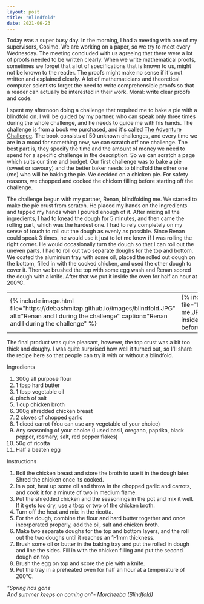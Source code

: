 ```yaml
---
layout: post
title: "Blindfold"
date: 2021-06-23
---
```


Today was a super busy day. In the morning, I had a meeting with one of my supervisors, Cosimo. We are working on a paper, so we try to meet every Wednesday. The meeting concluded with us agreeing that there were a lot of proofs needed to be written clearly. When we write mathematical proofs, sometimes we forget that a lot of specifications that is known to us, might not be known to the reader. The proofs might make no sense if it's not written and explained clearly. A lot of mathematicians and theoretical computer scientists forget the need to write comprehensible proofs so that a reader can actually be interested in their work. Moral: write clear proofs and code.

I spent my afternoon doing a challenge that required me to bake a pie with a blindfold on. I will be guided by my partner, who can speak only three times during the whole challenge, and he needs to guide me with his hands. The challenge is from a book we purchased, and it's called <a href="https://www.theadventurechallenge.com">The Adventure Challenge</a>. The book consists of 50 unknown challenges, and every time we are in a mood for something new, we can scratch off one challenge. The best part is, they specify the time and the amount of money we need to spend for a specific challenge in the description. So we can scratch a page which suits our time and budget. Our first challenge was to bake a pie (sweet or savoury) and the better baker needs to blindfold the other one (me) who will be baking the pie. We decided on a chicken pie. For safety reasons, we chopped and cooked the chicken filling before starting off the challenge. 

The challenge begun with my partner, Renan, blindfolding me. We started to make the pie crust from scratch. He placed my hands on the ingredients and tapped my hands when I poured enough of it. After mixing all the ingredients, I had to knead the dough for 5 minutes, and then came the rolling part, which was the hardest one. I had to rely completely on my sense of touch to roll out the dough as evenly as possible. Since Renan could speak 3 times, he would use it just to let me know if I was rolling the right corner. He would occasionally turn the dough so that I can roll out the uneven parts. I had to roll out two separate doughs for the top and bottom. We coated the aluminium tray with some oil, placed the rolled out dough on the bottom, filled in with the cooked chicken, and used the other dough to cover it. Then we brushed the top with some egg wash and Renan scored the dough with a knife. After that we put it inside the oven for half an hour at 200&deg;C.

<center>
<table><tr>
<td>{% 
  include image.html 
  file="https://debashmitap.github.io/images/blindfold.JPG" 
  alt="Renan and I during the challenge" 
  caption="Renan and I during the challenge" 
  %}</td>


 <td>{% 
  include image.html 
  file="https://debashmitap.github.io/images/blindfold-me.JPG" 
  alt="Me with the pie right before putting it inside the oven" 
  caption="Me with the pie right before putting it inside the oven" 
  %}</td>
</tr></table>
 </center>
  

The final product was quite pleasant, however, the top crust was a bit too thick and doughy. I was quite surprised how well it turned out, so I'll share the recipe here so that people can try it with or without a blindfold.

Ingredients

1. 300g all purpose flour
2. 1 tbsp hard butter
3. 1 tbsp vegetable oil
4. pinch of salt
5. 1 cup chicken broth
6. 300g shredded chicken breast
7. 2 cloves of chopped garlic
8. 1 diced carrot (You can use any vegetable of your choice)
9. Any seasoning of your choice (I used basil, oregano, paprika, black pepper, rosmary, salt, red pepper flakes)
10. 50g of ricotta
11. Half a beaten egg

Instructions

1. Boil the chicken breast and store the broth to use it in the dough later. Shred the chicken once its cooked.
2. In a pot, heat up some oil and throw in the chopped garlic and carrots, and cook it for a minute of two in medium flame.
3. Put the shredded chicken and the seasonings in the pot and mix it well. If it gets too dry, use a tbsp or two of the chicken broth. 
4. Turn off the heat and mix in the ricotta.
5. For the dough, combine the flour and hard butter together and once incorporated properly, add the oil, salt and chicken broth. 
6. Make two separate doughs for the top and bottom layers, and the roll out the two doughs until it reaches an 1-1mm thickness.
7. Brush some oil or butter in the baking tray and put the rolled in dough and line the sides. Fill in with the chicken filling and put the second dough on top
8. Brush the egg on top and score the pie with a knife.
9. Put the tray in a preheated oven for half an hour at a temperature of 200&deg;C.

*"Spring has gone*<br/>
*And summer keeps on coming on"- Morcheeba (Blindfold)*

